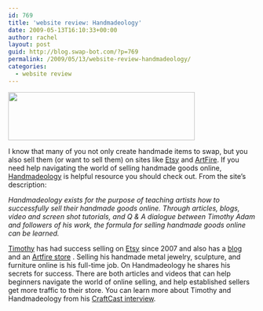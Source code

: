 ```yaml
---
id: 769
title: 'website review: Handmadeology'
date: 2009-05-13T16:10:33+00:00
author: rachel
layout: post
guid: http://blog.swap-bot.com/?p=769
permalink: /2009/05/13/website-review-handmadeology/
categories:
  - website review
---
```

[  <img src="http://blog.swap-bot.com/wp-content/uploads/2009/05/handmadeology.gif" alt="" title="handmadeology" width="380" height="98" class="aligncenter size-full wp-image-770" srcset="http://blog.swap-bot.com/wp-content/uploads/2009/05/handmadeology-300x77.gif 300w, http://blog.swap-bot.com/wp-content/uploads/2009/05/handmadeology.gif 380w" sizes="(max-width: 380px) 100vw, 380px" />](http://www.handmadeology.biz/home/)

I know that many of you not only create handmade items to swap, but you also sell them (or want to sell them) on sites like [Etsy](http://www.etsy.com/) and [ArtFire](http://www.artfire.com/). If you need help navigating the world of selling handmade goods online, [Handmadeology](http://www.handmadeology.biz/home/) is helpful resource you should check out. From the site&#8217;s description:

_Handmadeology exists for the purpose of teaching artists how to successfully sell their handmade goods online. Through articles, blogs, video and screen shot tutorials, and Q & A dialogue between Timothy Adam and followers of his work, the formula for selling handmade goods online can be learned._ 

[Timothy](http://timothyadamdesigns.com/) has had success selling on [Etsy](http://www.etsy.com/shop.php?user_id=5074716) since 2007 and also has a [blog](http://timothyadamdesigns.blogspot.com/) and an [Artfire store](http://www.artfire.com/users/timothyadamdesigns) . Selling his handmade metal jewelry, sculpture, and furniture online is his full-time job. On Handmadeology he shares his secrets for success. There are both articles and videos that can help beginners navigate the world of online selling, and help established sellers get more traffic to their store. You can learn more about Timothy and Handmadeology from his [CraftCast interview](http://www.craftcast.com/main/?p=433). </div>
